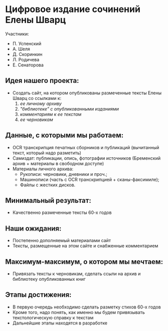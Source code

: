 # Цифровое издание сочинений Елены Шварц
Участники:
- П. Успенский
- А. Шеля
- Д. Скоринкин
- Л. Родичева
- Е. Сенаторова

## Идея нашего проекта:
* Создать сайт, на котором опубликованы размеченные тексты Елены Шварц со ссылками к:
    1. _ее личному архиву_
    2. _"библиотеке" с опубликованными изданиями_
    3. _комментариям к ее текстам_
    4. _ее черновикам_

## Данные, с которыми мы работаем:
* OCR транскрипция печатных сборников и публикаций (вычитанный текст, который надо разметить)
* Самиздат: публикации, опись, фотографии источников (Бременский архив + материалы в свободном доступе)
* Материалы личного архива:
    * Рукописи: черновики, дневники и проч.;
    * Машинописи (часть с OCR транскрипцией + сканы-факсимиле);
    * Файлы с жестких дисков.

## Минимальный результат:
* Качественно размеченные тексты 60-х годов

## Наши ожидания:
* Постепенно дополняемый материалами сайт
* Тексты, размещенные на этом сайте и снабженные комментарием

## Максимум-максимум, о котором мы мечтаем:
* Привязать тексты к черновикам, сделать ссыли на архив и библиотеку опубликованных книг

## Этапы достижения:
* В первую очередь необходимо сделать разметку стихов 60-х годов
* Кроме того, надо понять, как именно мы будем привязывать текстологическую справку к текстам
* Дальнейшие этапы находятся в разработке
